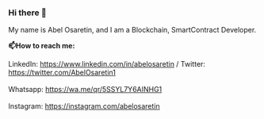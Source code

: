 ### Hi there 👋
My name is Abel Osaretin, and I am a Blockchain, SmartContract Developer.

**📫How to reach me:**

LinkedIn: <https://www.linkedin.com/in/abelosaretin>
/
Twitter: <https://twitter.com/AbelOsaretin1>\
\
Whatsapp: <https://wa.me/qr/5SSYL7Y6AINHG1>\
\
Instagram: <https://instagram.com/abelosaretin>
<!--
**AbelOsaretin/AbelOsaretin** is a ✨ _special_ ✨ repository because its `README.md` (this file) appears on your GitHub profile.

Here are some ideas to get you started:

- 🔭 I’m currently working on ...
- 🌱 I’m currently learning ...
- 👯 I’m looking to collaborate on ...
- 🤔 I’m looking for help with ...
- 💬 Ask me about ...
- 📫 How to reach me: ...
- 😄 Pronouns: ...
- ⚡ Fun fact: ...
-->
